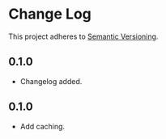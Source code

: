 # Change Log

This project adheres to [Semantic Versioning](http://semver.org/).

## 0.1.0

- Changelog added.

## 0.1.0

- Add caching.
